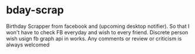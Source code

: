 # bday-scrap
Birthday Scrapper from facebook and (upcoming desktop notifier). So that I won't have to check FB everyday and wish to every friend. Discrete person wish usign fb graph api in works. Any comments or review or criticism is always welcomed
